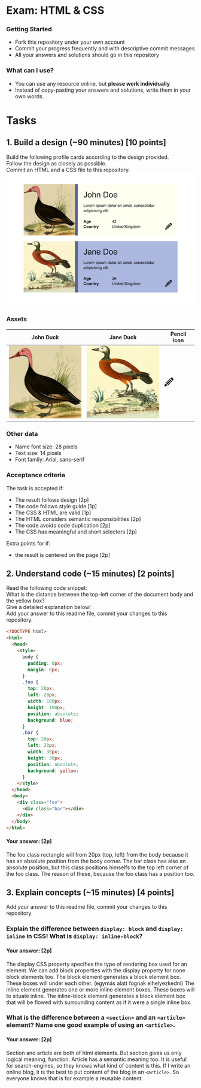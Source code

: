 # Exam: HTML & CSS

### Getting Started
 - Fork this repository under your own account
 - Commit your progress frequently and with descriptive commit messages
 - All your answers and solutions should go in this repository

### What can I use?
 - You can use any resource online, but **please work individually**
 - Instead of copy-pasting your answers and solutions, write them in your own words.


# Tasks

## 1. Build a design (~90 minutes) [10 points]
Build the following profile cards according to the design provided.   
Follow the design as closely as possible.   
Commit an HTML and a CSS file to this repository.
![design](exercise-1.png)

### Assets
John Duck | Jane Duck | Pencil icon
--------- | --------- | -----------
![duck](duck.jpg) | ![duck](duck2.jpg) | ![pencil-icon](edit-icon.png)   

### Other data
  - Name font size: 28 pixels
  - Text size: 14 pixels
  - Font family: Arial, sans-serif

### Acceptance criteria
The task is accepted if:
  - The result follows design [2p]
  - The code follows style guide [1p]
  - The CSS & HTML are valid [1p]
  - The HTML considers semantic responsibilities [2p]
  - The code avoids code duplication [2p]
  - The CSS has meaningful and short selectors [2p]

Extra points for if:
  - the result is centered on the page [2p]


## 2. Understand code (~15 minutes) [2 points]
Read the following code snippet:   
What is the distance between the top-left corner of the document body and the yellow box?   
Give a detailed explanation below!   
Add your answer to this readme file, commit your changes to this repository.
```HTML
<!DOCTYPE html>
<html>
  <head>
    <style>
      body {
        padding: 0px;
        margin: 0px;
      }
      .foo {
        top: 20px;
        left: 20px;
        width: 100px;
        height: 100px;
        position: absolute;
        background: blue;
      }
      .bar {
        top: 20px;
        left: 20px;
        width: 30px;
        height: 30px;
        position: absolute;
        background: yellow;
      }
    </style>
  </head>
  <body>
    <div class="foo">
      <div class="bar"></div>
    </div>
  </body>
</html>
```
#### Your answer: [2p]
The foo class rectangle will from 20px (top, left) from the body because it has an absolute position from the body corner. The bar class has also an absolute position, but this class positions himselfs to the top left corner of the foo class.
The reason of these, because the foo class has a position too.

## 3. Explain concepts (~15 minutes) [4 points]
Add your answer to this readme file, commit your changes to this repository.


### Explain the difference between `display: block` and `display: inline` in CSS! What is `display: inline-block`?
#### Your answer: [2p]
The display CSS property specifies the type of rendering box used for an element. We can add block properties with the display property for none block elements too. The block element generates a block element box. These boxes will under each other. (egymás alatt fognak elhelyezkedni) The inline element generates one or more inline element boxes. These boxes will to situate inline. The inline-block element generates a block element box that will be flowed with surrounding content as if it were a single inline box.

### What is the difference between a `<section>` and an `<article>` element? Name one good example of using an `<article>`.
#### Your answer: [2p]
Section and article are both of html elements. But section gives us only logical meaning, function. Article has a semantic meaning
too. It is useful for search-engines, so they knows what kind of content is this. If I write an online blog, it is
the best to put content of the blog in an `<article>`. So everyone knows that is for example a reusable content.
